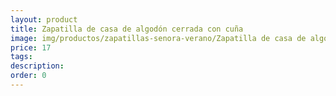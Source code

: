 ```yaml
---
layout: product
title: Zapatilla de casa de algodón cerrada con cuña 
image: img/productos/zapatillas-senora-verano/Zapatilla de casa de algodón cerrada con cuña =17.webp
price: 17
tags: 
description: 
order: 0
---
```

